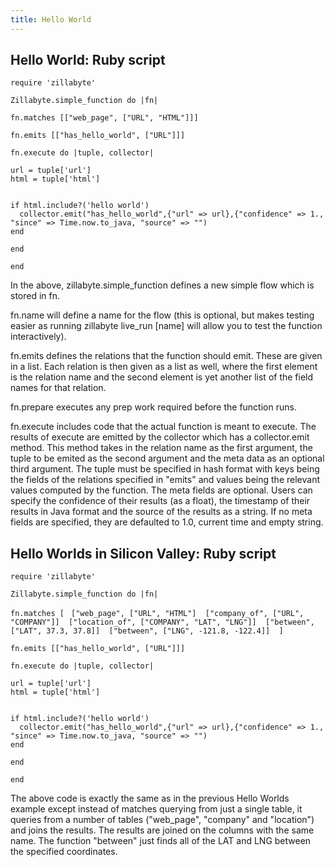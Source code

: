 ```yaml
---
title: Hello World
---
```

## Hello World: Ruby script

``require 'zillabyte'``

``Zillabyte.simple_function do |fn| ``

  ``fn.matches [["web_page", ["URL", "HTML"]]] ``

  ``fn.emits [["has_hello_world", ["URL"]]] ``

  ``fn.execute do |tuple, collector| ``

    url = tuple['url'] 
    html = tuple['html'] 


    if html.include?('hello world') 
      collector.emit("has_hello_world",{"url" => url},{"confidence" => 1., "since" => Time.now.to_java, "source" => "") 
    end 

 `` end ``

``end``


In the above, zillabyte.simple_function defines a new simple flow which is stored in fn. 

fn.name will define a name for the flow (this is optional, but makes testing easier as running zillabyte live_run [name] will allow you to test the function interactively). 

fn.emits defines the relations that the function should emit. These are given in a list. Each relation is then given as a list as well, where the first element is the relation name and the second element is yet another list of the field names for that relation. 

fn.prepare executes any prep work required before the function runs. 

fn.execute includes code that the actual function is meant to execute. The results of execute are emitted by the collector which has a collector.emit method. This method takes in the relation name as the first argument, the tuple to be emited as the second argument and the meta data as an optional third argument. The tuple must be specified in hash format with keys being the fields of the relations specified in "emits" and values being the relevant values computed by the function. The meta fields are optional. Users can specify the confidence of their results (as a float), the timestamp of their results in Java format and the source of the results as a string. If no meta fields are specified, they are defaulted to 1.0, current time and empty string.

## Hello Worlds in Silicon Valley: Ruby script

``require 'zillabyte'``

``Zillabyte.simple_function do |fn| ``

  ``fn.matches [ ``
              ``["web_page", ["URL", "HTML"] 
              ["company_of", ["URL", "COMPANY"]] 
              ["location_of", ["COMPANY", "LAT", "LNG"]] 
              ["between", ["LAT", 37.3, 37.8]] 
              ["between", ["LNG", -121.8, -122.4]] 
              ] ``
              
  ``fn.emits [["has_hello_world", ["URL"]]] ``

  ``fn.execute do |tuple, collector| ``

    url = tuple['url'] 
    html = tuple['html'] 


    if html.include?('hello world') 
      collector.emit("has_hello_world",{"url" => url},{"confidence" => 1., "since" => Time.now.to_java, "source" => "") 
    end 

 `` end ``

``end``

The above code is exactly the same as in the previous Hello Worlds example except instead of matches querying from just a single table, it queries from a number of tables ("web_page", "company" and "location") and joins the results. The results are joined on the columns with the same name. The function "between" just finds all of the LAT and LNG between the specified coordinates.

[HTML5 Boilerplate]: http://html5boilerplate.com/
[SMACSS]: http://smacss.com/
